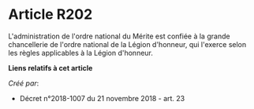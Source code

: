 # Article R202

L'administration de l'ordre national du Mérite est confiée à la grande chancellerie de l'ordre national de la Légion
d'honneur, qui l'exerce selon les règles applicables à la Légion d'honneur.

**Liens relatifs à cet article**

_Créé par_:

  - Décret n°2018-1007 du 21 novembre 2018 - art. 23
